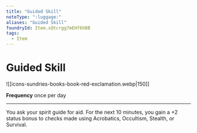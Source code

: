 ```yaml
---
title: "Guided Skill"
noteType: ":luggage:"
aliases: "Guided Skill"
foundryId: Item.sQtcrgg7mEHf6hBB
tags:
  - Item
---
```


# Guided Skill
![[icons-sundries-books-book-red-exclamation.webp|150]]

**Frequency** once per day

* * *

You ask your spirit guide for aid. For the next 10 minutes, you gain a +2 status bonus to checks made using Acrobatics, Occultism, Stealth, or Survival.
